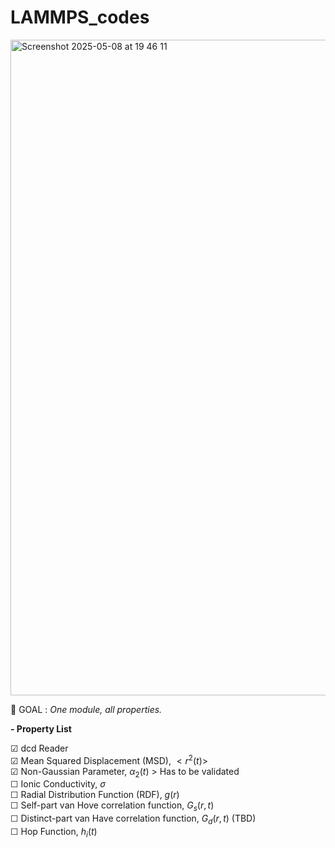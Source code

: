 # LAMMPS_codes

<img width="1049" alt="Screenshot 2025-05-08 at 19 46 11" src="https://github.com/user-attachments/assets/41777965-534c-4804-ac63-05081f4aedc3" />
  
🐸 GOAL : *One module, all properties.*
  
**- Property List**  
  
☑︎ dcd Reader  
☑︎ Mean Squared Displacement (MSD), $<r^2(t)>$  
☑︎ Non-Gaussian Parameter, $\alpha_2(t)$  > Has to be validated  
☐ Ionic Conductivity, $\sigma$  
☐ Radial Distribution Function (RDF), $g(r)$  
☐ Self-part van Hove correlation function, $G_s(r,t)$  
☐ Distinct-part van Have correlation function, $G_d(r,t)$ (TBD)  
☐ Hop Function, $h_i(t)$  
